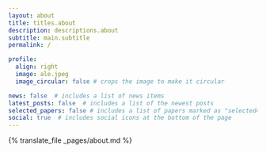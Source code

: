 ```yaml
---
layout: about
title: titles.about
description: descriptions.about
subtitle: main.subtitle
permalink: /

profile:
  align: right
  image: ale.jpeg
  image_circular: false # crops the image to make it circular

news: false  # includes a list of news items
latest_posts: false  # includes a list of the newest posts
selected_papers: false # includes a list of papers marked as "selected={true}"
social: true  # includes social icons at the bottom of the page
---
```


{% translate_file _pages/about.md %}


